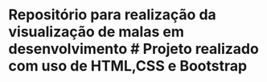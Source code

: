 # Repositório para realização da visualização de malas em desenvolvimento # Projeto realizado com uso de HTML,CSS e Bootstrap

